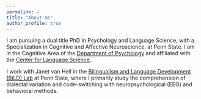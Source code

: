 ```yaml
---
permalink: /
title: "About me"
author_profile: true
---
```


I am pursuing a dual title PhD in Psychology and Language Science, with a Specialization in Cognitive and Affective Neuroscience, at Penn State. I am in the Cognitive Area of the [Department of Psychology](https://psych.la.psu.edu/graduate/program-areas/cognitive) and affiliated with the [Center for Language Science](https://cls.la.psu.edu/).

I work with Janet van Hell in the [Bilingualism and Language Development (BiLD) Lab](https://sites.psu.edu/bildlab/) at Penn State, where I primarily study the comprehension of dialectal variation and code-switching with neuropsychological (EEG) and behavioral methods.